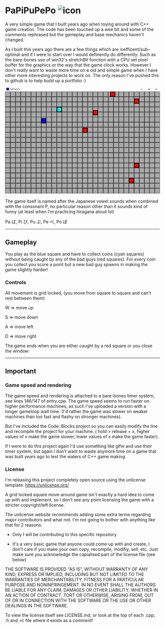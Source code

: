 # PaPiPuPePo ![icon](Visuals/PaPiPuPePoIcon.ico)

A very simple game that I built years ago when toying around with C++ game creation.
The code has been touched up a wee bit and some of the comments rephrased but the gameplay and base mechanics haven't changed.

As I built this years ago there are a few things which are inefficent/sub-optimal and if I were to start over I would definently do differently.
Such as the bare-bones use of win32's stretchBlt function with a CPU set pixel buffer for the graphics or the way that the game clock works.
However I don't really want to waste more time on a old and simple game when I have other more interesting projects to work on.
The only reason I've pushed this to github is to help build up a portfolio :)

![](Visuals/ScreenCap.png)

The game itself is named after the Japanese vowel sounds when combined with the consonant P,
no particular reason other than it sounds kind of funny (at least when I'm practicing hiragana aloud lol)

Pa ぱ, Pi ぴ, Pu ぷ, Pe ぺ, Po ぽ


---

## Gameplay

You play as the blue square and have to collect coins (cyan squares) without being caught by any of the bad guys (red squares).
For every coin you collect you score a point but a new bad guy spawns in making the game slightly harder!


### Controls

All movement is grid locked, (you move from square to square and can't rest between them)

W ⇒ move up

S ⇒ move down

A ⇒ move left

D ⇒ move right

The game ends when you are either caught by a red square or you close the window


---

## Important

### Game speed and rendering

The game speed and rendering is attached to a bare-bones timer system, see lines 146/147 of entry.cpp.
The game speed seems to run faster on higher performance machines, as such I've uploaded a version with a longer gameloop wait time.
(I'd rather the game was slower on weaker machines than too fast and flashy on stronger machines).

But I've included the Code::Blocks project so you can easily modify the line and recompile the project for your machine.
( hold > release + x, higher values of x make the game slower, lower values of x make the game faster).

If I were to do this project again I'd use something like glfw and use their timer system,
but again I don't want to waste anymore time on a game that was built years ago to test the waters of C++ game making.

### License

I'm releasing this project completely open source using the unlicense template: https://unlicense.org/

A grid locked square move around game isn't exactly a hard idea to come up with and implement,
so I don't see any point licensing the game with a stricter copyright/left license.

The unlicense website recommends adding some extra terms regarding major contributors and what not.
I'm not going to bother with anything like that for 2 reasons:

- Only I will be contributing to this specific repository

- It's a very basic game that anyone could come up with and create, I don't care if you make your own copy, recompile, modifiy, sell, etc. Just make sure you acknowledge the capialised part of the license file (see below)


THE SOFTWARE IS PROVIDED "AS IS", WITHOUT WARRANTY OF ANY KIND,
EXPRESS OR IMPLIED, INCLUDING BUT NOT LIMITED TO THE WARRANTIES OF
MERCHANTABILITY, FITNESS FOR A PARTICULAR PURPOSE AND NONINFRINGEMENT.
IN NO EVENT SHALL THE AUTHORS BE LIABLE FOR ANY CLAIM, DAMAGES OR
OTHER LIABILITY, WHETHER IN AN ACTION OF CONTRACT, TORT OR OTHERWISE,
ARISING FROM, OUT OF OR IN CONNECTION WITH THE SOFTWARE OR THE USE OR
OTHER DEALINGS IN THE SOFTWARE.



To view the license itself see LICENSE.md, or look at the top of each .cpp, .h and .rc file where it exists as a comment!




